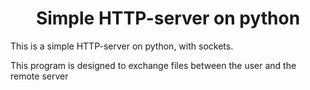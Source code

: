 <h1 align="center">Simple HTTP-server on python</h1>
<div>
  <p>This is a simple HTTP-server on python, with sockets.</p>
  <p>This program is designed to exchange files between the user and the remote server</p>
</div>

